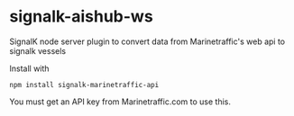 # signalk-aishub-ws

SignalK node server plugin to convert data from Marinetraffic's web api to signalk vessels

Install with

`npm install signalk-marinetraffic-api`

You must get an API key from Marinetraffic.com to use this.

